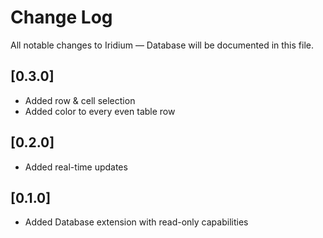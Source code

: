 # Change Log

All notable changes to Iridium — Database will be documented in this file.

## [0.3.0]
- Added row &amp; cell selection
- Added color to every even table row 

## [0.2.0]
- Added real-time updates

## [0.1.0]
- Added Database extension with read-only capabilities
